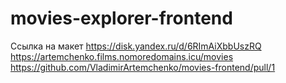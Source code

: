 # movies-explorer-frontend

Ссылка на макет https://disk.yandex.ru/d/6RImAiXbbUszRQ
https://artemchenko.films.nomoredomains.icu/movies
https://github.com/VladimirArtemchenko/movies-frontend/pull/1
